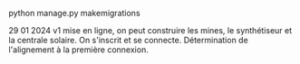 python manage.py makemigrations

29 01 2024
v1 mise en ligne, on peut construire les mines, le synthétiseur et la centrale solaire. On s'inscrit et se connecte. Détermination de l'alignement à la première connexion.